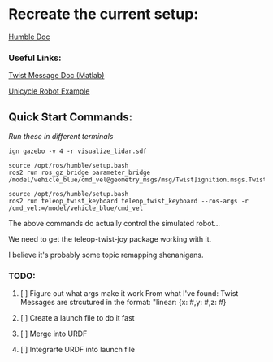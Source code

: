 # Recreate the current setup:
[Humble Doc](https://docs.ros.org/en/humble/Tutorials/Advanced/Simulators/Gazebo/Gazebo.html)

### Useful Links:
[Twist Message Doc (Matlab)](https://www.mathworks.com/help/ros/ug/work-with-basic-ros-2-messages.html)

[Unicycle Robot Example](https://medium.com/hackernoon/unicycle-to-differential-drive-courseras-control-of-mobile-robots-with-ros-and-rosbots-part-2-6d27d15f2010)

## Quick Start Commands:

*Run these in different terminals*
```
ign gazebo -v 4 -r visualize_lidar.sdf
```
```
source /opt/ros/humble/setup.bash
ros2 run ros_gz_bridge parameter_bridge /model/vehicle_blue/cmd_vel@geometry_msgs/msg/Twist]ignition.msgs.Twist
```

```
source /opt/ros/humble/setup.bash
ros2 run teleop_twist_keyboard teleop_twist_keyboard --ros-args -r /cmd_vel:=/model/vehicle_blue/cmd_vel
```

The above commands do actually control the simulated robot...

We need to get the teleop-twist-joy package working with it.

I believe it's probably some topic remapping shenanigans.

### TODO:
1. [ ] Figure out what args make it work
	From what I've found:
	Twist Messages are strcutured in the format: "linear: {x: #,y: #,z: #}

2. [ ] Create a launch file to do it fast
3. [ ] Merge into URDF
4. [ ] Integrarte URDF into launch file
